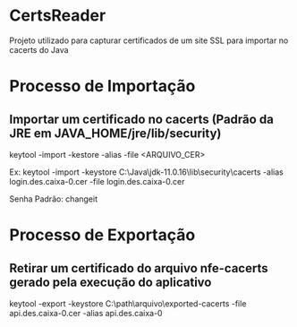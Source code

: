 # CertsReader
Projeto utilizado para capturar certificados de um site SSL para importar no cacerts do Java

# Processo de Importação
## Importar um certificado no cacerts (Padrão da JRE em JAVA_HOME/jre/lib/security)
keytool -import -kestore <cacerts> -alias <ALIAS> -file <ARQUIVO_CER>

Ex: keytool -import -keystore C:\Java\jdk-11.0.16\lib\security\cacerts -alias login.des.caixa-0.cer -file login.des.caixa-0.cer

Senha Padrão: changeit

# Processo de Exportação
## Retirar um certificado do arquivo nfe-cacerts gerado pela execução do aplicativo
keytool -export -keystore C:\path\arquivo\exported-cacerts -file api.des.caixa-0.cer -alias api.des.caixa-0
